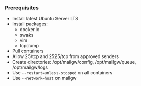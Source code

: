### Prerequisites

-   Install latest Ubuntu Server LTS
-   Install packages:
    -   docker.io
    -   swaks
    -   vim
    -   tcpdump
-   Pull containers
-   Allow 25/tcp and 2525/tcp from approved senders
-   Create directories: /opt/mailgw/config, /opt/mailgw/queue, /opt/mailgw/logs
-   Use `--restart=unless-stopped` on all containers
-   Use `--network=host` on mailgw
